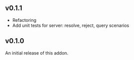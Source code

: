 ## v0.1.1

* Refactoring
* Add unit tests for server: resolve, reject, query scenarios

## v0.1.0

An initial release of this addon.

